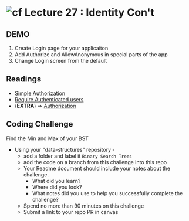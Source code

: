 ![cf](http://i.imgur.com/7v5ASc8.png) Lecture 27 : Identity Con't
=====================================

## DEMO
1. Create Login page for your applicaiton
2. Add Authorize and AllowAnonymous in special parts of the app
3. Change Login screen from the default


## Readings
- [Simple Authorization](https://docs.microsoft.com/en-us/aspnet/core/security/authorization/simple)
- [Require Authenticated users](https://docs.microsoft.com/en-us/aspnet/core/security/authorization/secure-data)
- (**EXTRA**) => [Authorization](https://andrewlock.net/introduction-to-authorisation-in-asp-net-core/)


## Coding Challenge
Find the Min and Max of your BST

- Using your "data-structures" repository -
  - add a folder and label it `Binary Search Trees`
  - add the code on a branch from this challenge into this repo
  - Your Readme document should include your notes about the challenge.
	- What did you learn?
	- Where did you look?
	- What notes did you use to help you successfully complete the challenge?
  - Spend no more than 90 minutes on this challenge
  - Submit a link to your repo PR in canvas
